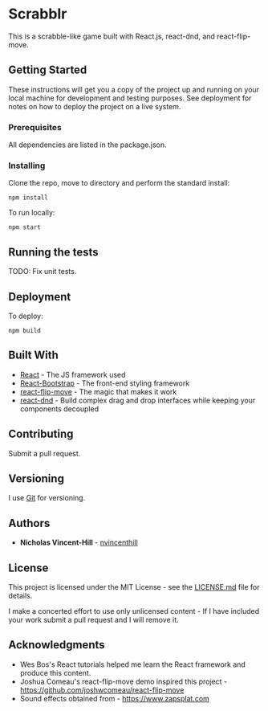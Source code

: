 # Scrabblr

This is a scrabble-like game built with React.js, react-dnd, and react-flip-move.

## Getting Started

These instructions will get you a copy of the project up and running on your local machine for development and testing purposes. See deployment for notes on how to deploy the project on a live system.

### Prerequisites

All dependencies are listed in the package.json.

### Installing

Clone the repo, move to directory and perform the standard install:

```
npm install
```

To run locally: 

```
npm start
```

## Running the tests

TODO: Fix unit tests.

<!-- ### Break down into end to end tests

Explain what these tests test and why

```
Give an example
```

### And coding style tests

Explain what these tests test and why

```
Give an example
```
 -->
## Deployment

To deploy:

```
npm build
```

## Built With

* [React](https://reactjs.org/) - The JS framework used
* [React-Bootstrap](https://reactjs.org/) - The front-end styling framework
* [react-flip-move](http://joshwcomeau.github.io/react-flip-move/examples/#/?_k=bfihx3) - The magic that makes it work
* [react-dnd](http://react-dnd.github.io/react-dnd/) - Build complex drag and drop interfaces while keeping your components decoupled

## Contributing

Submit a pull request.

## Versioning

I use [Git](https://git-scm.com/) for versioning.

## Authors

* **Nicholas Vincent-Hill** - [nvincenthill](https://github.com/nvincenthill)

## License

This project is licensed under the MIT License - see the [LICENSE.md](LICENSE.md) file for details.

I make a concerted effort to use only unlicensed content - If I have included your work submit a pull request and I will remove it.

## Acknowledgments

* Wes Bos's React tutorials helped me learn the React framework and produce this content.
* Joshua Comeau's react-flip-move demo inspired this project - https://github.com/joshwcomeau/react-flip-move
* Sound effects obtained from - https://www.zapsplat.com